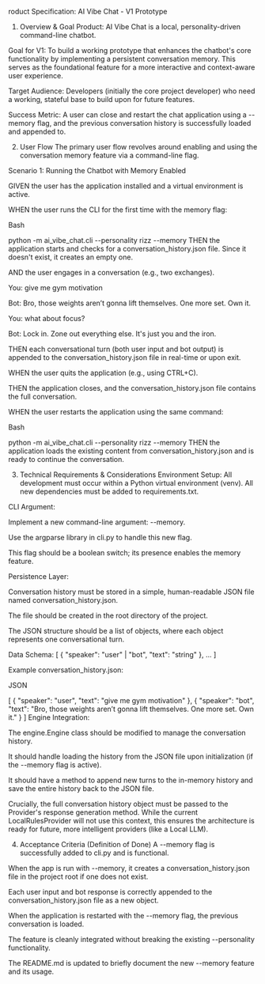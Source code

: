 roduct Specification: AI Vibe Chat - V1 Prototype
1. Overview & Goal
Product: AI Vibe Chat is a local, personality-driven command-line chatbot.

Goal for V1: To build a working prototype that enhances the chatbot's core functionality by implementing a persistent conversation memory. This serves as the foundational feature for a more interactive and context-aware user experience.

Target Audience: Developers (initially the core project developer) who need a working, stateful base to build upon for future features.

Success Metric: A user can close and restart the chat application using a --memory flag, and the previous conversation history is successfully loaded and appended to.

2. User Flow
The primary user flow revolves around enabling and using the conversation memory feature via a command-line flag.

Scenario 1: Running the Chatbot with Memory Enabled

GIVEN the user has the application installed and a virtual environment is active.

WHEN the user runs the CLI for the first time with the memory flag:

Bash

python -m ai_vibe_chat.cli --personality rizz --memory
THEN the application starts and checks for a conversation_history.json file. Since it doesn't exist, it creates an empty one.

AND the user engages in a conversation (e.g., two exchanges).

You: give me gym motivation

Bot: Bro, those weights aren’t gonna lift themselves. One more set. Own it.

You: what about focus?

Bot: Lock in. Zone out everything else. It's just you and the iron.

THEN each conversational turn (both user input and bot output) is appended to the conversation_history.json file in real-time or upon exit.

WHEN the user quits the application (e.g., using CTRL+C).

THEN the application closes, and the conversation_history.json file contains the full conversation.

WHEN the user restarts the application using the same command:

Bash

python -m ai_vibe_chat.cli --personality rizz --memory
THEN the application loads the existing content from conversation_history.json and is ready to continue the conversation.

3. Technical Requirements & Considerations
Environment Setup: All development must occur within a Python virtual environment (venv). All new dependencies must be added to requirements.txt.

CLI Argument:

Implement a new command-line argument: --memory.

Use the argparse library in cli.py to handle this new flag.

This flag should be a boolean switch; its presence enables the memory feature.

Persistence Layer:

Conversation history must be stored in a simple, human-readable JSON file named conversation_history.json.

The file should be created in the root directory of the project.

The JSON structure should be a list of objects, where each object represents one conversational turn.

Data Schema: [ { "speaker": "user" | "bot", "text": "string" }, ... ]

Example conversation_history.json:

JSON

[
  {
    "speaker": "user",
    "text": "give me gym motivation"
  },
  {
    "speaker": "bot",
    "text": "Bro, those weights aren’t gonna lift themselves. One more set. Own it."
  }
]
Engine Integration:

The engine.Engine class should be modified to manage the conversation history.

It should handle loading the history from the JSON file upon initialization (if the --memory flag is active).

It should have a method to append new turns to the in-memory history and save the entire history back to the JSON file.

Crucially, the full conversation history object must be passed to the Provider's response generation method. While the current LocalRulesProvider will not use this context, this ensures the architecture is ready for future, more intelligent providers (like a Local LLM).

4. Acceptance Criteria (Definition of Done)
A --memory flag is successfully added to cli.py and is functional.

When the app is run with --memory, it creates a conversation_history.json file in the project root if one does not exist.

Each user input and bot response is correctly appended to the conversation_history.json file as a new object.

When the application is restarted with the --memory flag, the previous conversation is loaded.

The feature is cleanly integrated without breaking the existing --personality functionality.

The README.md is updated to briefly document the new --memory feature and its usage.